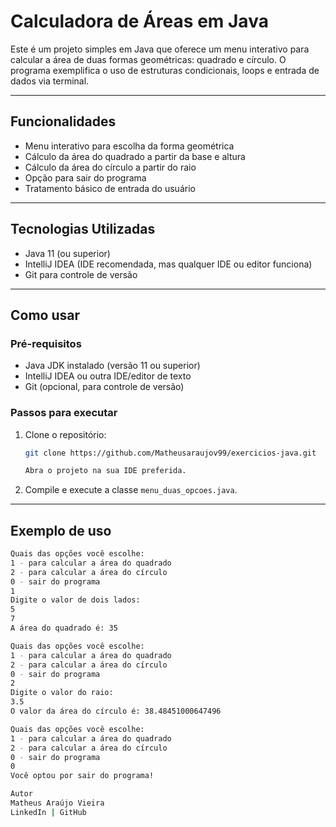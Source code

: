 # Calculadora de Áreas em Java

Este é um projeto simples em Java que oferece um menu interativo para calcular a área de duas formas geométricas: quadrado e círculo. O programa exemplifica o uso de estruturas condicionais, loops e entrada de dados via terminal.

---

## Funcionalidades

- Menu interativo para escolha da forma geométrica
- Cálculo da área do quadrado a partir da base e altura
- Cálculo da área do círculo a partir do raio
- Opção para sair do programa
- Tratamento básico de entrada do usuário

---

## Tecnologias Utilizadas

- Java 11 (ou superior)
- IntelliJ IDEA (IDE recomendada, mas qualquer IDE ou editor funciona)
- Git para controle de versão

---

## Como usar

### Pré-requisitos

- Java JDK instalado (versão 11 ou superior)
- IntelliJ IDEA ou outra IDE/editor de texto
- Git (opcional, para controle de versão)

### Passos para executar

1. Clone o repositório:
   ```bash
   git clone https://github.com/Matheusaraujov99/exercicios-java.git

   Abra o projeto na sua IDE preferida.

2. Compile e execute a classe `menu_duas_opcoes.java`.

---

## Exemplo de uso

```bash
Quais das opções você escolhe:
1 - para calcular a área do quadrado
2 - para calcular a área do círculo
0 - sair do programa
1
Digite o valor de dois lados:
5
7
A área do quadrado é: 35

Quais das opções você escolhe:
1 - para calcular a área do quadrado
2 - para calcular a área do círculo
0 - sair do programa
2
Digite o valor do raio:
3.5
O valor da área do círculo é: 38.48451000647496

Quais das opções você escolhe:
1 - para calcular a área do quadrado
2 - para calcular a área do círculo
0 - sair do programa
0
Você optou por sair do programa!

Autor
Matheus Araújo Vieira
LinkedIn | GitHub
